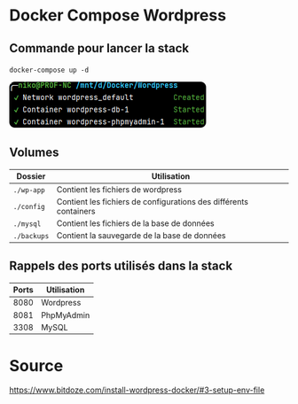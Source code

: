 # Docker Compose Wordpress


## Commande pour lancer la stack

`docker-compose up -d`

![](readme_docs/1728af82.png)

## Volumes

| Dossier     | Utilisation                                                               |
|-------------|---------------------------------------------------------------------------|
| `./wp-app`  | Contient les fichiers de wordpress                                        |
| `./config`  | Contient les fichiers de configurations des différents containers |
| `./mysql`   | Contient les fichiers de la base de données                               |
| `./backups` | Contient la sauvegarde de la base de données                              |

## Rappels des ports utilisés dans la stack

| Ports | Utilisation |
|-------|-------------|
| 8080  | Wordpress   |
| 8081  | PhpMyAdmin  |
| 3308  | MySQL       |



# Source

https://www.bitdoze.com/install-wordpress-docker/#3-setup-env-file